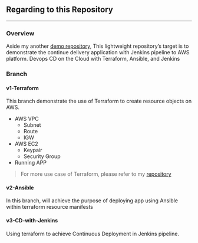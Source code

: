 ## Regarding to this Repository

---

### Overview

Aside my another [demo repository](https://github.com/galaxy-devops/demo-springboot-service), This lightweight repository’s target is to demonstrate the continue delivery application with Jenkins pipeline to AWS platform. Devops CD  on the Cloud with Terraform, Ansible, and Jenkins



### Branch

#### v1-Terraform

This branch demonstrate the use of Terraform to create resource objects on AWS.

- AWS VPC
  - Subnet
  - Route
  - IGW
- AWS EC2
  - Keypair
  - Security Group
- Running APP

> For more use case of Terraform, please refer to my [repository](https://github.com/galaxy-IaC/terraform)

#### v2-Ansible

In this branch, will achieve the purpose of deploying app using Ansible within terraform resource manifests

#### v3-CD-with-Jenkins

Using terraform to achieve Continuous Deployment in Jenkins pipeline.